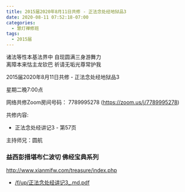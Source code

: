 ```yaml
---
title: 2015届2020年8月11日共修 - 正法念处经地狱品3
date: 2020-08-11 07:52:18-07:00
categories:
  - 慧灯禅修班
tags:
  - 2015届
---
```

诸法等性本基法界中 自现圆满三身游舞力  
离障本来怙主龙钦巴 祈请无垢光尊常护我  

2015届2020年8月11日共修 - 正法念处经地狱品3 

星期二晚7:00点

网络共修Zoom房间号码： 7789995278 (<https://zoom.us/j/7789995278>)

共修内容: 

* 正法念处经讲记3 - 第57页

主持师兄：圆航

### 益西彭措堪布仁波切 佛经宝典系列
<http://www.xianmifw.com/treasure/index.php>

- [/f/up/正法念处经讲记3_.md.pdf](https://s3.ap-northeast-1.wasabisys.com/hdcx/hdv/f/up/正法念处经讲记3_.md.pdf)

